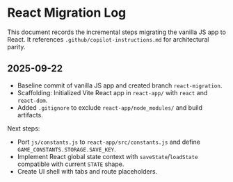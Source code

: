# React Migration Log

This document records the incremental steps migrating the vanilla JS app to React. It references `.github/copilot-instructions.md` for architectural parity.

## 2025-09-22
- Baseline commit of vanilla JS app and created branch `react-migration`.
- Scaffolding: Initialized Vite React app in `react-app/` with `react` and `react-dom`.
- Added `.gitignore` to exclude `react-app/node_modules/` and build artifacts.

Next steps:
- Port `js/constants.js` to `react-app/src/constants.js` and define `GAME_CONSTANTS.STORAGE.SAVE_KEY`.
- Implement React global state context with `saveState`/`loadState` compatible with current `STATE` shape.
- Create UI shell with tabs and route placeholders.
